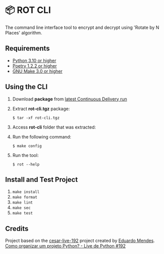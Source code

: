 # 📦 **ROT CLI**
The command line interface tool to encrypt and decrypt using 'Rotate by N Places' algorithm.

## **Requirements**
- [Python 3.10 or higher](https://www.python.org/downloads/)
- [Poetry 1.2.2 or higher](https://python-poetry.org/docs/#installation)
- [GNU Make 3.0 or higher](https://www.gnu.org/software/make/)

## **Using the CLI**
1. Download **package** from [latest Continuous Delivery run](https://github.com/renanphellip/rot-cli/actions/workflows/cd.yml)

1. Extract **rot-cli.tgz** package:
    ```shell
    $ tar -xf rot-cli.tgz
    ```

1. Access **rot-cli** folder that was extracted:

1. Run the following command:
    ```shell
    $ make config
    ```

1. Run the tool:
    ```shell
    $ rot --help
    ```

## **Install and Test Project**
1. `make install`
1. `make format`
1. `make lint`
1. `make sec`
1. `make test`

## **Credits**
Project based on the [cesar-live-192](https://github.com/dunossauro/cesar-live-192) project created by [Eduardo Mendes](https://github.com/dunossauro).  
[Como organizar um projeto Python? - Live de Python #192](https://www.youtube.com/watch?v=O3bs4JtHrow)
